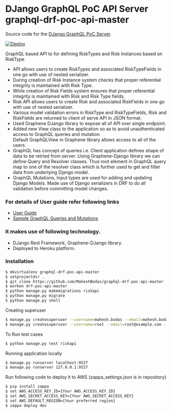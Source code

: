 # DJango GraphQL PoC API Server graphql-drf-poc-api-master

Source code for the [DJango GraphQL PoC Server][server].

[server]: https://github.com/MaheshBodas/graphql-drf-poc-api-master

[![Deploy](https://www.herokucdn.com/deploy/button.svg)](https://heroku.com/deploy)


GraphQL based API to for defining RiskTypes and Risk Instances based on RiskType

  - API allows users to create RiskTypes and associated RiskTypeFields
in one go with use of nested serializer.
  - During creation of Risk Instance system checks that proper referential integrity
is maintained with Risk Type.
  - While creation of Risk Fields system ensures that proper referential integrity is 
  maintained with Risk and Risk Type fields.
  - Risk API allows users to create Risk and associated RiskFields in one
go with use of nested serializer.
  - Various model validation errors in RiskType and RiskTypeFields, Risk
and RiskFields are returned to client of serve API in JSON format.
  - Used Graphene DJango library to expose all of API over single endpoint.
  - Added new View class to the application so as to avoid unauthenticated access to GraphQL queries and mutation.  
  Default GraphQLView in Graphene library allows access to all of the users.
  - GraphQL has concept of queries i.e. Client application defines shape of data to be retried from server. Using Graphene-Django library we can define Query and Resolver classes. Thus root element in GraphQL query map to one of the resolver class which is further used to get and filter data from underlying Django model.
  - GraphQL Mutations, Input types are used for adding and updating Django Models. Made use of Django serializers in DRF to do all validation before committing model changes.

### For details of User guide refer following links
- [User Guide](https://github.com/MaheshBodas/graphql-drf-poc-api-master/tree/master/blob/graphql-drf-poc-api-master-user-guide.pdf)
- [Sample GraphQL Queries and Mutations](https://github.com/MaheshBodas/graphql-drf-poc-api-master/tree/master/blob/graphql-query.txt)

### It makes use of following technology.
- DJango Rest Framework, Graphene-DJango library.
- Deployed to Heroku platform.

### Installation

```sh
$ mkvirtualenv graphql-drf-poc-api-master
$ setprojectdir .
$ git clone https://github.com/MaheshBodas/graphql-drf-poc-api-master
$ workon drf-poc-api-master 
$ python manage.py makemigrations riskapi
$ python manage.py migrate
S python manage.py shell
```

Creating superuser

```sh
$ manage.py createsuperuser --username=mahesh.bodas --email=mahesh.bodas@gmail.com
$ manage.py createsuperuser --username=root --email=root@example.com --noinput
```
To Run test cases
```sh 
$ python manage.py test riskapi
```
Running application locally
```sh 
$ manage.py runserver localhost:9527
$ manage.py runserver 127.0.0.1:9527
```
Run following code to deploy it to AWS (zappa_settings.json is in repository)
```sh 
$ pip install zappa
$ set AWS_ACCESS_KEY_ID={Your AWS_ACCESS_KEY_ID}
$ set AWS_SECRET_ACCESS_KEY={Your AWS_SECRET_ACCESS_KEY}
$ set AWS_DEFAULT_REGION={Your preferred region}
$ zappa deploy dev
